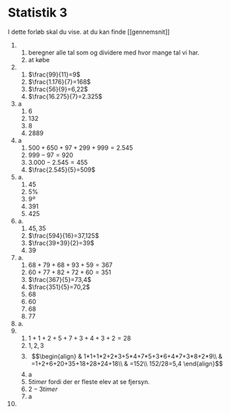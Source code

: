 # Statistik 3

I dette forløb skal du vise. at du kan finde [[gennemsnit]]

1. 
	1. beregner alle tal som og dividere med hvor mange tal vi har. 
	2. at købe
2. 
	1. $\frac{99}{11}=9$
	2. $\frac{1.176}{7}=168$
	3. $\frac{56}{9}=6,22$
	4. $\frac{16.275}{7}=2.325$
3. a
	1. $6$
	2. $132$
	3. $8$
	4. $2889$
4. a
	1. $500+650+97+299+999=2.545$
	2. $999-97=920$
	3. $3.000-2.545=455$
	4. $\frac{2.545}{5}=509$
5. a.
	1. $45$
	2. $5\%$
	3. $9º$
	4. $391$
	5. $425$
6. a.
	1. $45,35$
	2. $\frac{594}{16}=37,125$
	3. $\frac{39+39}{2}=39$
	4. $39$
7. a.
	1. $68+79+68+93+59=367$
	2. $60+77+82+72+60=351$
	3. $\frac{367}{5}=73,4$
	4. $\frac{351}{5}=70,2$
	5. $68$
	6. $60$
	7. $68$
	8. $77$
8. a.
9. 
	1. $1+1+2+5+7+3+4+3+2=28$
	2. $1,2,3$
	3. $$\begin{align}
     & 1*1+1*2+2*3+5*4+7*5+3*6+4*7+3*8+2*9\\
     & =1+2+6+20+35+18+28+24+18\\
     & =152\\
     152/28=5,4
     \end{align}$$
	4. a
	5. $5timer$ fordi der er fleste elev at se fjersyn. 
	6. $2-3timer$
	7. a
10. 
